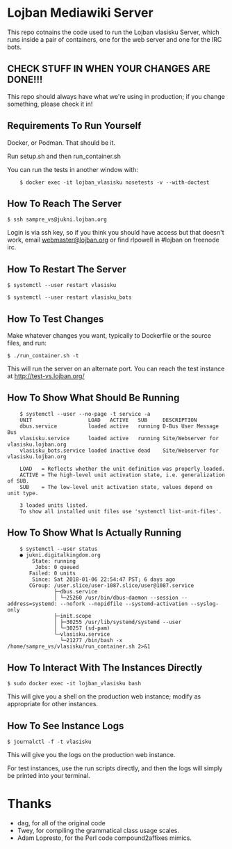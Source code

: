 Lojban Mediawiki Server
=======================

This repo cotnains the code used to run the Lojban vlasisku Server, which runs
inside a pair of containers, one for the web server and one for the IRC
bots.

CHECK STUFF IN WHEN YOUR CHANGES ARE DONE!!!
--------------------------------------------

This repo should always have what we're using in production; if you change
something, please check it in!

Requirements To Run Yourself
----------------------------

Docker, or Podman.  That should be it.

Run setup.sh and then run_container.sh

You can run the tests in another window with:

        $ docker exec -it lojban_vlasisku nosetests -v --with-doctest


How To Reach The Server
-----------------------

	$ ssh sampre_vs@jukni.lojban.org 

Login is via ssh key, so if you think you should have access but that doesn't
work, email webmaster@lojban.org or find rlpowell in #lojban on freenode irc.

How To Restart The Server
-------------------------

	$ systemctl --user restart vlasisku

	$ systemctl --user restart vlasisku_bots

How To Test Changes
-------------------

Make whatever changes you want, typically to Dockerfile or the source files,
and run:

	$ ./run_container.sh -t

This will run the server on an alternate port.
You can reach the test instance at http://test-vs.lojban.org/

How To Show What Should Be Running
----------------------------------

        $ systemctl --user --no-page -t service -a
        UNIT                  LOAD   ACTIVE   SUB     DESCRIPTION
        dbus.service          loaded active   running D-Bus User Message Bus
        vlasisku.service      loaded active   running Site/Webserver for vlasisku.lojban.org
        vlasisku_bots.service loaded inactive dead    Site/Webserver for vlasisku.lojban.org
        
        LOAD   = Reflects whether the unit definition was properly loaded.
        ACTIVE = The high-level unit activation state, i.e. generalization of SUB.
        SUB    = The low-level unit activation state, values depend on unit type.
        
        3 loaded units listed.
        To show all installed unit files use 'systemctl list-unit-files'.

How To Show What Is Actually Running
------------------------------------

        $ systemctl --user status
        ● jukni.digitalkingdom.org
            State: running
             Jobs: 0 queued
           Failed: 0 units
            Since: Sat 2018-01-06 22:54:47 PST; 6 days ago
           CGroup: /user.slice/user-1087.slice/user@1087.service
                   ├─dbus.service
                   │ └─25260 /usr/bin/dbus-daemon --session --address=systemd: --nofork --nopidfile --systemd-activation --syslog-only
                   ├─init.scope
                   │ ├─30255 /usr/lib/systemd/systemd --user
                   │ └─30257 (sd-pam)
                   └─vlasisku.service
                     └─21277 /bin/bash -x /home/sampre_vs/vlasisku/run_container.sh 2>&1

How To Interact With The Instances Directly
-------------------------------------------

	$ sudo docker exec -it lojban_vlasisku bash 

This will give you a shell on the production web instance; modify as
appropriate for other instances.

How To See Instance Logs
------------------------

	$ journalctl -f -t vlasisku

This will give you the logs on the production web instance.

For test instances, use the run scripts directly, and then the logs will simply
be printed into your terminal.

Thanks
======

* dag, for all of the original code
* Twey, for compiling the grammatical class usage scales.
* Adam Lopresto, for the Perl code compound2affixes mimics.
